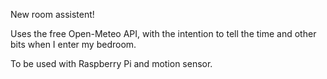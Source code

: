 New room assistent! 

Uses the free Open-Meteo API, with the intention to tell the time and other bits when I enter my bedroom.

To be used with Raspberry Pi and motion sensor. 
